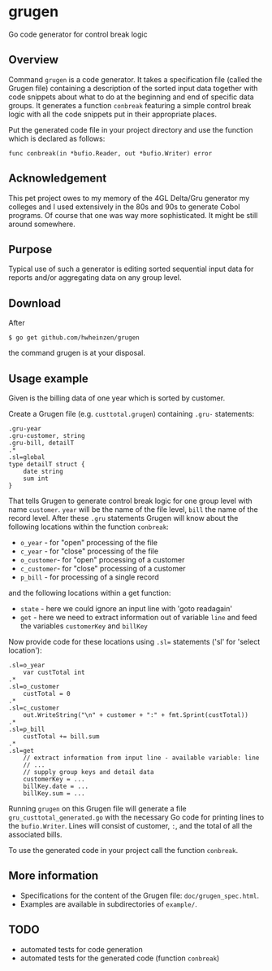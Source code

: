 # grugen
Go code generator for control break logic


## Overview
Command `grugen` is a code generator. It takes a specification file (called the Grugen file) containing a description of the sorted input data together with code snippets about what to do at the beginning and end of specific data groups. It generates a function `conbreak` featuring a simple control break logic with all the code snippets put in their appropriate places.

Put the generated code file in your project directory and use the function which is declared as follows:

`func conbreak(in *bufio.Reader, out *bufio.Writer) error`


## Acknowledgement
This pet project owes to my memory of the 4GL Delta/Gru generator my colleges and I used extensively in the 80s and 90s to generate Cobol programs. Of course that one was way more sophisticated. It might be still around somewhere.


## Purpose
Typical use of such a generator is editing sorted sequential input data for reports and/or aggregating data on any group level.


## Download
After

`$ go get github.com/hwheinzen/grugen`
  
the command grugen is at your disposal.


## Usage example
Given is the billing data of one year which is sorted by customer.

Create a Grugen file (e.g. `custtotal.grugen`) containing `.gru-` statements:
```
.gru-year
.gru-customer, string
.gru-bill, detailT
.*
.sl=global
type detailT struct {
	date string
	sum int
}
```

That tells Grugen to generate control break logic for one group level
with name `customer`. `year` will be the name of the file level,
`bill` the name of the record level.
After these `.gru` statements Grugen will know about the following
locations within the function `conbreak`:
- `o_year`    - for "open" processing of the file
- `c_year`    - for "close" processing of the file
- `o_customer`- for "open" processing of a customer
- `c_customer`- for "close" processing of a customer
- `p_bill`    - for processing of a single record

and the following locations within a get function: 
- `state`     - here we could ignore an input line with 'goto readagain'
- `get`       - here we need to extract information out of variable `line` and feed the variables `customerKey` and `billKey`

Now provide code for these locations using `.sl=` statements
('sl' for 'select location'):
```
.sl=o_year
	var custTotal int
.*
.sl=o_customer
	custTotal = 0
.*
.sl=c_customer
	out.WriteString("\n" + customer + ":" + fmt.Sprint(custTotal))
.*
.sl=p_bill
	custTotal += bill.sum
.*
.sl=get
	// extract information from input line - available variable: line
	// ...
	// supply group keys and detail data
	customerKey = ...
	billKey.date = ...
	billKey.sum = ...
```
Running `grugen` on this Grugen file will generate a file `gru_custtotal_generated.go` with
the necessary Go code for printing lines to the `bufio.Writer`. Lines
will consist of customer, `:`, and the total of all the associated bills.

To use the generated code in your project call the function `conbreak`.


## More information
- Specifications for the content of the Grugen file: `doc/grugen_spec.html`.
- Examples are available in subdirectories of `example/`.


## TODO
- automated tests for code generation
- automated tests for the generated code (function `conbreak`)
